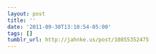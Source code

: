 ```yaml
---
layout: post
title: ''
date: '2011-09-30T13:10:54-05:00'
tags: []
tumblr_url: http://jahnke.us/post/10855352475
---
```

